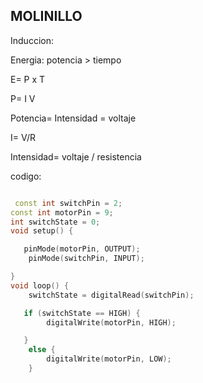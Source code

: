 ## MOLINILLO

Induccion:

Energia: potencia > tiempo

E= P x T

P= I V

Potencia= Intensidad = voltaje

I= V/R

Intensidad= voltaje / resistencia

codigo:
```c++

 const int switchPin = 2;
const int motorPin = 9;
int switchState = 0;
void setup() {

   pinMode(motorPin, OUTPUT);
    pinMode(switchPin, INPUT);

}
void loop() {
    switchState = digitalRead(switchPin);

   if (switchState == HIGH) {
        digitalWrite(motorPin, HIGH);

   }
    else {
        digitalWrite(motorPin, LOW);
    }
